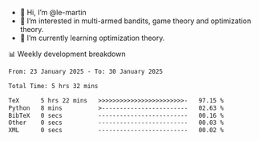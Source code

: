 - 👋 Hi, I’m @le-martin
- 👀 I’m interested in multi-armed bandits, game theory and optimization theory.
- 🌱 I’m currently learning optimization theory.
<!---- 💞️ I’m looking to collaborate on ...
- 📫 How to reach me ...-->

<!---
Tutorial for using WakaTime stats in GitHub profile: https://github.com/athul/waka-readme
-->

📊 Weekly development breakdown
<!--START_SECTION:waka-->

```txt
From: 23 January 2025 - To: 30 January 2025

Total Time: 5 hrs 32 mins

TeX      5 hrs 22 mins   >>>>>>>>>>>>>>>>>>>>>>>>-   97.15 %
Python   8 mins          >------------------------   02.63 %
BibTeX   0 secs          -------------------------   00.16 %
Other    0 secs          -------------------------   00.03 %
XML      0 secs          -------------------------   00.02 %
```

<!--END_SECTION:waka-->

<!---
le-martin/le-martin is a ✨ special ✨ repository because its `README.md` (this file) appears on your GitHub profile.
You can click the Preview link to take a look at your changes.
--->
